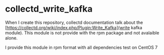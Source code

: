 # collectd_write_kafka

When I create this repository, collectd documentation talk about the [https://collectd.org/wiki/index.php/Plugin:Write_Kafka](write kafka module). This module is not provide with the rpm package and not avalaible alone.

I provide this module in rpm format with all dependencies test on CentOS 7
